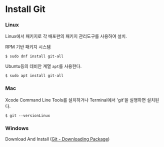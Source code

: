 # Install Git

### Linux

Linux에서 패키지로 각 배포판의 패키지 관리도구를 사용하여 설치. 

RPM 기반 패키지 시스템

```console
$ sudo dnf install git-all
```

Ubuntu등의 데비안 계열  `apt`를 사용한다.

```console
$ sudo apt install git-all
```

### Mac

Xcode Command Line Tools를 설치하거나 Terminal에서 'git’을 실행하면 설치된다.

```console
$ git --versionLinux
```

### Windows

Download And Install ([Git - Downloading Package](http://git-scm.com/download/win))



